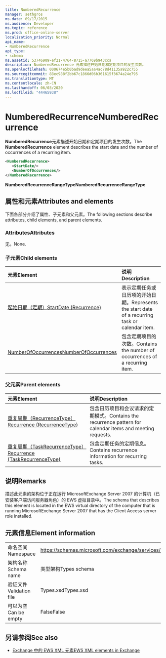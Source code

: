 ```yaml
---
title: NumberedRecurrence
manager: sethgros
ms.date: 09/17/2015
ms.audience: Developer
ms.topic: reference
ms.prod: office-online-server
localization_priority: Normal
api_name:
- NumberedRecurrence
api_type:
- schema
ms.assetid: 53746909-ef21-4764-8715-a7769b943cca
description: NumberedRecurrence 元素描述开始日期和定期项目的发生次数。
ms.openlocfilehash: 000674e5b0bad9deea5aa4ac78d41135a922c755
ms.sourcegitcommit: 88ec988f2bb67c1866d06b361615f3674a24e795
ms.translationtype: MT
ms.contentlocale: zh-CN
ms.lasthandoff: 06/03/2020
ms.locfileid: "44465938"
---
```

# <a name="numberedrecurrence"></a><span data-ttu-id="d473f-103">NumberedRecurrence</span><span class="sxs-lookup"><span data-stu-id="d473f-103">NumberedRecurrence</span></span>

<span data-ttu-id="d473f-104">**NumberedRecurrence**元素描述开始日期和定期项目的发生次数。</span><span class="sxs-lookup"><span data-stu-id="d473f-104">The **NumberedRecurrence** element describes the start date and the number of occurrences of a recurring item.</span></span> 
  
```xml
<NumberedRecurrence>
   <StartDate/>
   <NumberOfOccurrences/>
</NumberedRecurrence>
```

 <span data-ttu-id="d473f-105">**NumberedRecurrenceRangeType**</span><span class="sxs-lookup"><span data-stu-id="d473f-105">**NumberedRecurrenceRangeType**</span></span>
## <a name="attributes-and-elements"></a><span data-ttu-id="d473f-106">属性和元素</span><span class="sxs-lookup"><span data-stu-id="d473f-106">Attributes and elements</span></span>

<span data-ttu-id="d473f-107">下面各部分介绍了属性、子元素和父元素。</span><span class="sxs-lookup"><span data-stu-id="d473f-107">The following sections describe attributes, child elements, and parent elements.</span></span>
  
### <a name="attributes"></a><span data-ttu-id="d473f-108">Attributes</span><span class="sxs-lookup"><span data-stu-id="d473f-108">Attributes</span></span>

<span data-ttu-id="d473f-109">无。</span><span class="sxs-lookup"><span data-stu-id="d473f-109">None.</span></span>
  
### <a name="child-elements"></a><span data-ttu-id="d473f-110">子元素</span><span class="sxs-lookup"><span data-stu-id="d473f-110">Child elements</span></span>

|<span data-ttu-id="d473f-111">**元素**</span><span class="sxs-lookup"><span data-stu-id="d473f-111">**Element**</span></span>|<span data-ttu-id="d473f-112">**说明**</span><span class="sxs-lookup"><span data-stu-id="d473f-112">**Description**</span></span>|
|:-----|:-----|
|[<span data-ttu-id="d473f-113">起始日期（定期）</span><span class="sxs-lookup"><span data-stu-id="d473f-113">StartDate (Recurrence)</span></span>](startdate-recurrence.md) <br/> |<span data-ttu-id="d473f-114">表示定期任务或日历项的开始日期。</span><span class="sxs-lookup"><span data-stu-id="d473f-114">Represents the start date of a recurring task or calendar item.</span></span>  <br/> |
|[<span data-ttu-id="d473f-115">NumberOfOccurrences</span><span class="sxs-lookup"><span data-stu-id="d473f-115">NumberOfOccurrences</span></span>](numberofoccurrences.md) <br/> |<span data-ttu-id="d473f-116">包含定期项目的次数。</span><span class="sxs-lookup"><span data-stu-id="d473f-116">Contains the number of occurrences of a recurring item.</span></span>  <br/> |
   
### <a name="parent-elements"></a><span data-ttu-id="d473f-117">父元素</span><span class="sxs-lookup"><span data-stu-id="d473f-117">Parent elements</span></span>

|<span data-ttu-id="d473f-118">**元素**</span><span class="sxs-lookup"><span data-stu-id="d473f-118">**Element**</span></span>|<span data-ttu-id="d473f-119">**说明**</span><span class="sxs-lookup"><span data-stu-id="d473f-119">**Description**</span></span>|
|:-----|:-----|
|[<span data-ttu-id="d473f-120">重复周期（RecurrenceType）</span><span class="sxs-lookup"><span data-stu-id="d473f-120">Recurrence (RecurrenceType)</span></span>](recurrence-recurrencetype.md) <br/> |<span data-ttu-id="d473f-121">包含日历项目和会议请求的定期模式。</span><span class="sxs-lookup"><span data-stu-id="d473f-121">Contains the recurrence pattern for calendar items and meeting requests.</span></span>  <br/> |
|[<span data-ttu-id="d473f-122">重复周期（TaskRecurrenceType）</span><span class="sxs-lookup"><span data-stu-id="d473f-122">Recurrence (TaskRecurrenceType)</span></span>](recurrence-taskrecurrencetype.md) <br/> |<span data-ttu-id="d473f-123">包含定期任务的定期信息。</span><span class="sxs-lookup"><span data-stu-id="d473f-123">Contains recurrence information for recurring tasks.</span></span>  <br/> |
   
## <a name="remarks"></a><span data-ttu-id="d473f-124">说明</span><span class="sxs-lookup"><span data-stu-id="d473f-124">Remarks</span></span>

<span data-ttu-id="d473f-125">描述此元素的架构位于正在运行 MicrosoftExchange Server 2007 的计算机（已安装客户端访问服务器角色）的 EWS 虚拟目录中。</span><span class="sxs-lookup"><span data-stu-id="d473f-125">The schema that describes this element is located in the EWS virtual directory of the computer that is running MicrosoftExchange Server 2007 that has the Client Access server role installed.</span></span>
  
## <a name="element-information"></a><span data-ttu-id="d473f-126">元素信息</span><span class="sxs-lookup"><span data-stu-id="d473f-126">Element information</span></span>

|||
|:-----|:-----|
|<span data-ttu-id="d473f-127">命名空间</span><span class="sxs-lookup"><span data-stu-id="d473f-127">Namespace</span></span>  <br/> |https://schemas.microsoft.com/exchange/services/2006/types  <br/> |
|<span data-ttu-id="d473f-128">架构名称</span><span class="sxs-lookup"><span data-stu-id="d473f-128">Schema name</span></span>  <br/> |<span data-ttu-id="d473f-129">类型架构</span><span class="sxs-lookup"><span data-stu-id="d473f-129">Types schema</span></span>  <br/> |
|<span data-ttu-id="d473f-130">验证文件</span><span class="sxs-lookup"><span data-stu-id="d473f-130">Validation file</span></span>  <br/> |<span data-ttu-id="d473f-131">Types.xsd</span><span class="sxs-lookup"><span data-stu-id="d473f-131">Types.xsd</span></span>  <br/> |
|<span data-ttu-id="d473f-132">可以为空</span><span class="sxs-lookup"><span data-stu-id="d473f-132">Can be empty</span></span>  <br/> |<span data-ttu-id="d473f-133">False</span><span class="sxs-lookup"><span data-stu-id="d473f-133">False</span></span>  <br/> |
   
## <a name="see-also"></a><span data-ttu-id="d473f-134">另请参阅</span><span class="sxs-lookup"><span data-stu-id="d473f-134">See also</span></span>



- [<span data-ttu-id="d473f-135">Exchange 中的 EWS XML 元素</span><span class="sxs-lookup"><span data-stu-id="d473f-135">EWS XML elements in Exchange</span></span>](ews-xml-elements-in-exchange.md)

